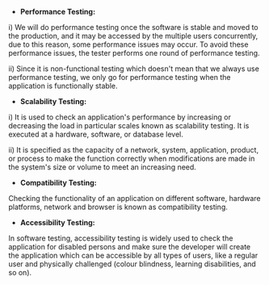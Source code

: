 ﻿- **Performance Testing:**
 
i) We will do performance testing once the software is stable and moved to the production, and it may be accessed by the multiple users concurrently, due to this reason, some performance issues may occur. To avoid these performance issues, the tester performs one round of performance testing.

ii) Since it is non-functional testing which doesn't mean that we always use performance testing, we only go for performance testing when the application is functionally stable.


- **Scalability Testing:**
  
i) It is used to check an application's performance by increasing or decreasing the load in particular scales known as scalability testing. It is executed at a hardware, software, or database level.

ii) It is specified as the capacity of a network, system, application, product, or process to make the function correctly when modifications are made in the system's size or volume to meet an increasing need.

- **Compatibility Testing:**

Checking the functionality of an application on different software, hardware platforms, network and browser is known as compatibility testing.


- **Accessibility Testing:**

In software testing, accessibility testing is widely used to check the application for disabled persons and make sure the developer will create the application which can be accessible by all types of users, like a regular user and physically challenged (colour blindness, learning disabilities, and so on).
